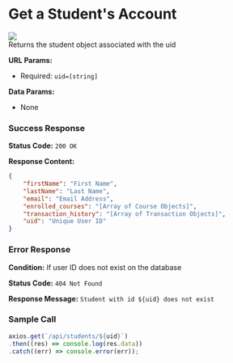 # Get a Student's Account
![](https://img.shields.io/badge/%2Fapi%2Fstudents%2F%3Auid-GET-brightgreen?style=flat-square)\
Returns the student object associated with the uid

**URL Params:**
- Required: `uid=[string]`

**Data Params:**
- None

### Success Response
**Status Code:** `200 OK`

**Response Content:**
```json
{
    "firstName": "First Name",
    "lastName": "Last Name",
    "email": "Email Address",
    "enrolled_courses": "[Array of Course Objects]",
    "transaction_history": "[Array of Transaction Objects]",
    "uid": "Unique User ID"
}
```

### Error Response
**Condition:** If user ID does not exist on the database

**Status Code:** `404 Not Found`

**Response Message:** `Student with id ${uid} does not exist`

### Sample Call
```js
axios.get(`/api/students/${uid}`)
.then((res) => console.log(res.data))
.catch((err) => console.error(err));
```